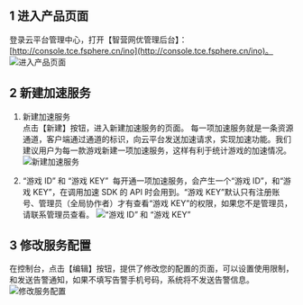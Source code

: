 ## 1 进入产品页面
登录云平台管理中心，打开【智营网优管理后台】：[http://console.tce.fsphere.cn/ino](http://console.tce.fsphere.cn/ino)。
![进入产品页面](http://imgcache.tcecqpoc.fsphere.cn/image/mc.qcloudimg.com/static/img/d2a8f5b28887c81d9a78d2ae5004e314/image.png)

## 2 新建加速服务
1. 新建加速服务  
点击【新建】按钮，进入新建加速服务的页面。 
每一项加速服务就是一条资源通道，客户端通过通道的标识，向云平台发送加速请求，实现加速功能。我们建议用户为每一款游戏新建一项加速服务，这样有利于统计游戏的加速情况。
![新建加速服务](http://imgcache.tcecqpoc.fsphere.cn/image/mc.qcloudimg.com/static/img/10f96aeb499c9c6197f131e23d513b97/image.png)

2. “游戏 ID” 和 “游戏 KEY”  
每开通一项加速服务，会产生一个“游戏 ID”，和“游戏 KEY”，在调用加速 SDK 的 API 时会用到。“游戏 KEY”默认只有注册账号、管理员（全局协作者）才有查看“游戏 KEY”的权限，如果您不是管理员，请联系管理员查看。
![“游戏 ID” 和 “游戏 KEY” ](http://imgcache.tcecqpoc.fsphere.cn/image/mc.qcloudimg.com/static/img/f5fad17f09d8db87f037425fe5d47015/image.png)

## 3 修改服务配置
在控制台，点击【编辑】按钮，提供了修改您的配置的页面，可以设置使用限制，和发送告警通知，如果不填写告警手机号码，系统将不发送告警信息。
![修改服务配置](http://imgcache.tcecqpoc.fsphere.cn/image/mc.qcloudimg.com/static/img/defa959c01e61bc8fe0c0c8f0e1051b6/image.png)





